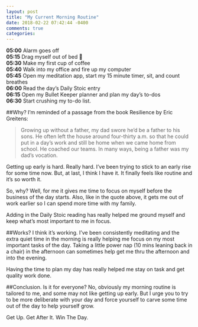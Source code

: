 ```yaml
---
layout: post
title: "My Current Morning Routine"
date: 2018-02-22 07:42:44 -0400
comments: true
categories: 
---
```

**05:00** Alarm goes off<br>
**05:15** Drag myself out of bed 🙂<br>
**05:30** Make my first cup of coffee<br>
**05:40** Walk into my office and fire up my computer<br>
**05:45** Open my meditation app, start my 15 minute timer, sit, and count breathes<br>
**06:00** Read the day’s Daily Stoic entry<br>
**06:15** Open my Bullet Keeper planner and plan my day’s to-dos<br>
**06:30** Start crushing my to-do list.<br>

##Why?
I’m reminded of a passage from the book Resilience by Eric Greitens:

>Growing up without a father, my dad swore he’d be a father to his sons. He often left the house around four-thirty a.m. so that he could put in a day’s work and still be home when we came home from school. He coached our teams. In many ways, being a father was my dad’s vocation.

Getting up early is hard. Really hard. I’ve been trying to stick to an early rise for some time now. But, at last, I think I have it. It finally feels like routine and it’s so worth it.

So, why? Well, for me it gives me time to focus on myself before the business of the day starts. Also, like in the quote above, it gets me out of work earlier so I can spend more time with my family.

Adding in the Daily Stoic reading has really helped me ground myself and keep what’s most important to me in focus.

##Works?
I think it’s working. I’ve been consistently meditating and the extra quiet time in the morning is really helping me focus on my most important tasks of the day. Taking a little power nap (10 mins leaning back in a chair) in the afternoon can sometimes help get me thru the afternoon and into the evening.

Having the time to plan my day has really helped me stay on task and get quality work done.

##Conclusion.
Is it for everyone? No, obviously my morning routine is tailored to me, and some may not like getting up early. But I urge you to try to be more deliberate with your day and force yourself to carve some time out of the day to help yourself grow.

Get Up. Get After It. Win The Day.